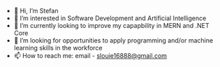 - 👋 Hi, I’m Stefan
- 👀 I’m interested in Software Development and Artificial Intelligence
- 🌱 I’m currently looking to improve my capapbility in MERN and .NET Core
- 💞️ I’m looking for opportunities to apply programming and/or machine learning skills in the workforce
- 📫 How to reach me: email - slouie16888@gmail.com

<!---
slouie88/slouie88 is a ✨ special ✨ repository because its `README.md` (this file) appears on your GitHub profile.
You can click the Preview link to take a look at your changes.
--->
